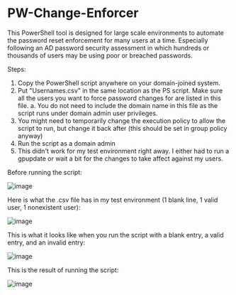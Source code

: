 # PW-Change-Enforcer

This PowerShell tool is designed for large scale environments to automate the password reset enforcement for many users at a time. Especially following an AD password security assessment in which hundreds or thousands of users may be using poor or breached passwords. 

Steps:
1. Copy the PowerShell script anywhere on your domain-joined system.
2. Put "Usernames.csv" in the same location as the PS script. Make sure all the users you want to force password changes for are listed in this file.
    a. You do not need to include the domain name in this file as the script runs under domain admin user privileges.
4. You might need to temporarily change the execution policy to allow the script to run, but change it back after (this should be set in group policy anyway)
5. Run the script as a domain admin
6. This didn't work for my test environment right away. I either had to run a gpupdate or wait a bit for the changes to take affect against my users.

Before running the script:

![image](https://github.com/user-attachments/assets/f5d6c91b-9ba6-427a-85a8-fff10c0994fa)

Here is what the .csv file has in my test environment (1 blank line, 1 valid user, 1 nonexistent user):

![image](https://github.com/user-attachments/assets/7afb5a2f-bba8-4c68-bb01-057220a9defb)

This is what it looks like when you run the script with a blank entry, a valid entry, and an invalid entry:

![image](https://github.com/user-attachments/assets/a9c8c1c0-6a03-48b6-a38b-8cbe267b4ccf)

This is the result of running the script:

![image](https://github.com/user-attachments/assets/a2531a41-69e2-4895-adf8-29a197624466)
